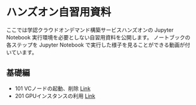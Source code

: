 # ハンズオン自習用資料

ここでは学認クラウドオンデマンド構築サービスハンズオンの Jupyter Notebook 実行環境を必要としない自習用資料を公開します。
ノートブックの各ステップを Jupyter Notebook で実行した様子を見ることができる動画が付いています。

## 基礎編

- 101 VCノードの起動、削除 [Link](./101.html)
- 201 GPUインスタンスの利用 [Link](./201.html)

